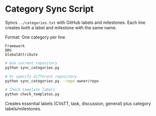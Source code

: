 # Category Sync Script

Syncs `../categories.txt` with GitHub labels and milestones.
Each line creates both a label and milestone with the same name.

Format: One category per line
```
Framework
DRS
GlobalAttribute
```

```bash
# Use current repository
python sync_categories.py

# Or specify different repository
python sync_categories.py --repo owner/repo

# Check template labels
python check_templates.py
```

Creates essential labels (CVsTT, task, discussion, general) plus category labels/milestones.
